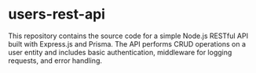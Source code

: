 # users-rest-api
This repository contains the source code for a simple Node.js RESTful API built with Express.js and Prisma. The API performs CRUD operations on a user entity and includes basic authentication, middleware for logging requests, and error handling.
